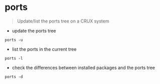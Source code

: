 # ports

> Update/list the ports tree on a CRUX system 

- update the ports tree 

`ports -u`

- list the ports in the current tree 

`ports -l`

- check the differences between installed packages and the ports tree 

`ports -d`
